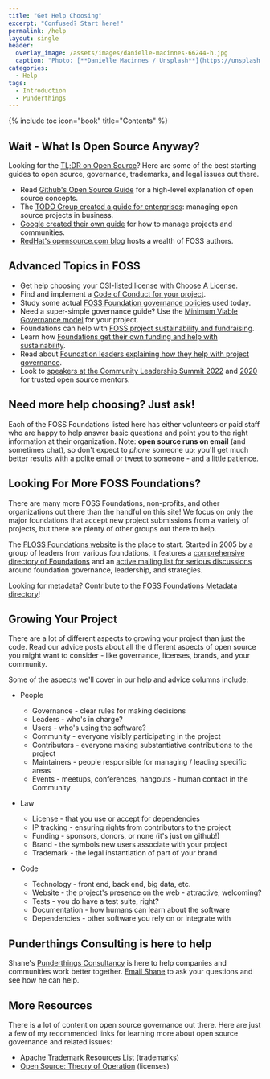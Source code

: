 ```yaml
---
title: "Get Help Choosing"
excerpt: "Confused? Start here!"
permalink: /help
layout: single
header:
  overlay_image: /assets/images/danielle-macinnes-66244-h.jpg
  caption: "Photo: [**Danielle Macinnes / Unsplash**](https://unsplash.com)"
categories:
  - Help
tags:
  - Introduction
  - Punderthings
---
```


{% include toc icon="book" title="Contents" %}

## Wait - What Is Open Source Anyway?

Looking for the [TL;DR on Open Source](https://tldrfoss.com/)?  Here are some of the best starting guides to open source, governance, trademarks, and legal issues out there.

- Read [Github's Open Source Guide](https://opensource.guide/) for a high-level explanation of open source concepts.
- The [TODO Group created a guide for enterprises](https://todogroup.org/guides/): managing open source projects in business.
- [Google created their own guide](https://opensource.google.com/?authuser=0) for how to manage projects and communities.
- [RedHat's opensource.com blog](https://opensource.com/) hosts a wealth of FOSS authors.

## Advanced Topics in FOSS

- Get help choosing your [OSI-listed license](https://opensource.org/licenses) with [Choose A License](https://choosealicense.com/).
- Find and implement a [Code of Conduct for your project](https://opensourceconduct.com/).
- Study some actual [FOSS Foundation governance policies](https://fossgovernance.org/) used today.
- Need a super-simple governance guide? Use the [Minimum Viable Governance model](https://github.com/github/mvg) for your project.
- Foundations can help with [FOSS project sustainability and fundraising](https://fosssustainability.com/).
- Learn how [Foundations get their own funding and help with sustainability](https://fossfunding.com/).
- Read about [Foundation leaders explaining how they help with project governance](https://lwn.net/Articles/561336/).
- Look to [speakers at the Community Leadership Summit 2022](https://2022.allthingsopen.org/events/community-leadership-summit/) and [2020](https://www.communityleadershipsummit.com/) for trusted open source mentors.

## Need more help choosing?  Just ask!

Each of the FOSS Foundations listed here has either volunteers or paid staff who are happy to help answer basic questions and point you to the right information at their organization.  Note: **open source runs on email** (and sometimes chat), so don't expect to _phone_ someone up; you'll get much better results with a polite email or tweet to someone - and a little patience.

## Looking For More FOSS Foundations?

There are many more FOSS Foundations, non-profits, and other organizations out there than the handful on this site!  We focus on only the major foundations that accept new project submissions from a variety of projects, but there are plenty of other groups out there to help.

The [FLOSS Foundations website](https://flossfoundations.org/) is the place to start.  Started in 2005 by a group of leaders from various foundations, it features a [comprehensive directory of Foundations](https://flossfoundations.org/foundation-directory) and an [active mailing list for serious discussions](https://lists.freedesktop.org/mailman/listinfo/foundations) around foundation governance, leadership, and strategies.

Looking for metadata? Contribute to the [FOSS Foundations Metadata directory](https://fossfoundation.info/)!

## Growing Your Project

There are a lot of different aspects to growing your project than just the code.  Read our advice posts about all the different aspects of open source you might want to consider - like governance, licenses, brands, and your community.

Some of the aspects we'll cover in our help and advice columns include:

- People
  - Governance - clear rules for making decisions
  - Leaders - who's in charge?
  - Users - who's using the software?
  - Community - everyone visibly participating in the project
  - Contributors - everyone making substantiative contributions to the project
  - Maintainers - people responsible for managing / leading specific areas
  - Events - meetups, conferences, hangouts - human contact in the Community

- Law
  - License - that you use or accept for dependencies
  - IP tracking - ensuring rights from contributors to the project
  - Funding - sponsors, donors, or none (it's just on github!)
  - Brand - the symbols new users associate with your project
  - Trademark - the legal instantiation of part of your brand

- Code
  - Technology - front end, back end, big data, etc.
  - Website - the project's presence on the web - attractive, welcoming?
  - Tests - you do have a test suite, right?
  - Documentation - how humans can learn about the software
  - Dependencies - other software you rely on or integrate with

## Punderthings Consulting is here to help

Shane's [Punderthings Consultancy](http://punderthings.com/) is here to help companies and communities work better together.  [Email Shane](mailto:shane@punderthings.com) to ask your questions and see how he can help.

## More Resources

There is a lot of content on open source governance out there.  Here are just a few of my recommended links for learning more about open source governance and related issues:

-  [Apache Trademark Resources List](https://www.apache.org/foundation/marks/resources) (trademarks)
-  [Open Source: Theory of Operation](https://oss.kemitchell.com) (licenses)

